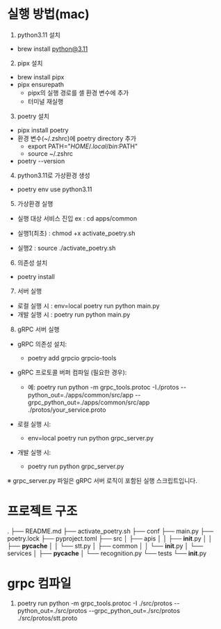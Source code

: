 # 실행 방법(mac)

1. python3.11 설치

- brew install python@3.11

2. pipx 설치

- brew install pipx
- pipx ensurepath
  - pipx의 실행 경로를 셸 환경 변수에 추가
  - 터미널 재실행

3. poetry 설치

- pipx install poetry
- 환경 변수(~/.zshrc)에 poetry directory 추가
  - export PATH="$HOME/.local/bin:$PATH"
  - source ~/.zshrc
- poetry --version

4. python3.11로 가상환경 생성

- poetry env use python3.11

5. 가상환경 실행

- 실행 대상 서비스 진입
  ex : cd apps/common

- 실행1(최초) : chmod +x activate_poetry.sh
- 실행2 : source ./activate_poetry.sh

6. 의존성 설치

- poetry install

7. 서버 실행

- 로컬 실행 시 : env=local poetry run python main.py
- 개발 실행 시 : poetry run python main.py

8. gRPC 서버 실행

- gRPC 의존성 설치: 
  - poetry add grpcio grpcio-tools

- gRPC 프로토콜 버퍼 컴파일 (필요한 경우):
  - 예: poetry run python -m grpc_tools.protoc -I./protos --python_out=./apps/common/src/app --grpc_python_out=./apps/common/src/app ./protos/your_service.proto

- 로컬 실행 시: 
  - env=local poetry run python grpc_server.py

- 개발 실행 시: 
  - poetry run python grpc_server.py

※ grpc_server.py 파일은 gRPC 서버 로직이 포함된 실행 스크립트입니다.


# 프로젝트 구조
.
├── README.md
├── activate_poetry.sh
├── conf
├── main.py
├── poetry.lock
├── pyproject.toml
├── src
│   ├── apis
│   │   ├── __init__.py
│   │   ├── __pycache__
│   │   └── stt.py
│   ├── common
│   │   └── __init__.py
│   └── services
│       ├── __pycache__
│       └── recognition.py
└── tests
    └── __init__.py


# grpc 컴파일
1. poetry run python -m grpc_tools.protoc -I ./src/protos --python_out=./src/protos --grpc_python_out=./src/protos ./src/protos/stt.proto
